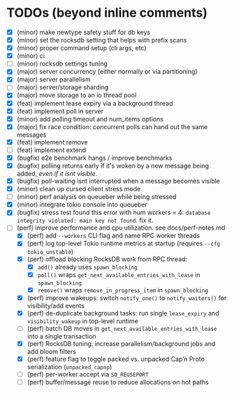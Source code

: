 # TODOs (beyond inline comments)

- [X] (minor) make newtype safety stuff for db keys
- [X] (minor) set the rocksdb setting that helps with prefix scans
- [X] (minor) proper command setup (cli args, etc)
- [X] (minor) ci
- [ ] (minor) rocksdb settings tuning
- [X] (major) server concurrency (either normally or via partitioning)
- [X] (major) server parallelism
- [ ] (major) server/storage sharding
- [X] (major) move storage to an io thread pool
- [X] (feat) implement lease expiry via a background thread
- [X] (feat) implement poll in server
- [X] (minor) add polling timeout and num_items options
- [X] (major) fix race condition: concurrent polls can hand out the same messages
- [X] (feat) implement remove
- [ ] (feat) implement extend
- [X] (bugfix) e2e benchmark hangs / improve benchmarks
- [X] (bugfix) polling returns early if it's woken by a new message being added, *even if it isnt visible*.
- [X] (bugfix) poll-waiting isnt interrupted when a message becomes visible
- [X] (minor) clean up cursed client stress mode
- [ ] (minor) perf analysis on queueber while being stressed
- [X] (minor) integrate tokio console into queueber
- [X] (bugfix) stress test found this error with num workers = 4: `database integrity violated: main key not found`. fix it.
- [ ] (perf) improve performance and cpu utilization. see docs/perf-notes.md
  - [X] (perf) add `--workers` CLI flag and name RPC worker threads
  - [X] (perf) log top-level Tokio runtime metrics at startup (requires `--cfg tokio_unstable`)
  - [X] (perf) offload blocking RocksDB work from RPC thread:
    - [X] `add()` already uses `spawn_blocking`
    - [X] `poll()` wraps `get_next_available_entries_with_lease` in `spawn_blocking`
    - [X] `remove()` wraps `remove_in_progress_item` in `spawn_blocking`
  - [X] (perf) improve wakeups: switch `notify_one()` to `notify_waiters()` for visibility/add events
  - [X] (perf) de-duplicate background tasks: run single `lease_expiry` and `visibility_wakeup` in top-level runtime
  - [ ] (perf) batch DB moves in `get_next_available_entries_with_lease` into a single transaction
  - [X] (perf) RocksDB tuning: increase parallelism/background jobs and add bloom filters
  - [X] (perf) feature flag to toggle packed vs. unpacked Cap’n Proto serialization (`unpacked_capnp`)
  - [ ] (perf) per-worker accept via `SO_REUSEPORT`
  - [ ] (perf) buffer/message reuse to reduce allocations on hot paths
